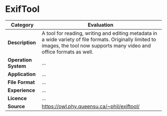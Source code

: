 # ExifTool

| Category | Evaluation |
| --- | --- |
| **Description**  | A tool for reading, writing and editing metadata in a wide variety of file formats. Originally limited to images, the tool now supports many video and office formats as well. |
| **Operation System**  | ... |
| **Application**  | ... |
| **File Format** | ... |
| **Experience** | ... |
| **Licence** | ... |
| **Source** | https://owl.phy.queensu.ca/~phil/exiftool/ |
